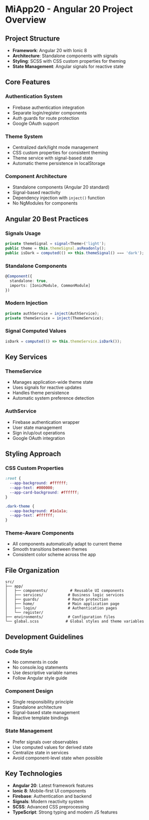 # MiApp20 - Angular 20 Project Overview

## Project Structure
- **Framework**: Angular 20 with Ionic 8
- **Architecture**: Standalone components with signals
- **Styling**: SCSS with CSS custom properties for theming
- **State Management**: Angular signals for reactive state

## Core Features

### Authentication System
- Firebase authentication integration
- Separate login/register components
- Auth guards for route protection
- Google OAuth support

### Theme System
- Centralized dark/light mode management
- CSS custom properties for consistent theming
- Theme service with signal-based state
- Automatic theme persistence in localStorage

### Component Architecture
- Standalone components (Angular 20 standard)
- Signal-based reactivity
- Dependency injection with `inject()` function
- No NgModules for components

## Angular 20 Best Practices

### Signals Usage
```typescript
private themeSignal = signal<Theme>('light');
public theme = this.themeSignal.asReadonly();
public isDark = computed(() => this.themeSignal() === 'dark');
```

### Standalone Components
```typescript
@Component({
  standalone: true,
  imports: [IonicModule, CommonModule]
})
```

### Modern Injection
```typescript
private authService = inject(AuthService);
private themeService = inject(ThemeService);
```

### Signal Computed Values
```typescript
isDark = computed(() => this.themeService.isDark());
```

## Key Services

### ThemeService
- Manages application-wide theme state
- Uses signals for reactive updates
- Handles theme persistence
- Automatic system preference detection

### AuthService
- Firebase authentication wrapper
- User state management
- Sign in/up/out operations
- Google OAuth integration

## Styling Approach

### CSS Custom Properties
```scss
:root {
  --app-background: #ffffff;
  --app-text: #000000;
  --app-card-background: #ffffff;
}

.dark-theme {
  --app-background: #1a1a1a;
  --app-text: #ffffff;
}
```

### Theme-Aware Components
- All components automatically adapt to current theme
- Smooth transitions between themes
- Consistent color scheme across the app

## File Organization
```
src/
├── app/
│   ├── components/          # Reusable UI components
│   ├── services/           # Business logic services
│   ├── guards/             # Route protection
│   ├── home/               # Main application page
│   ├── login/              # Authentication pages
│   └── register/
├── environments/           # Configuration files
└── global.scss            # Global styles and theme variables
```

## Development Guidelines

### Code Style
- No comments in code
- No console.log statements
- Use descriptive variable names
- Follow Angular style guide

### Component Design
- Single responsibility principle
- Standalone architecture
- Signal-based state management
- Reactive template bindings

### State Management
- Prefer signals over observables
- Use computed values for derived state
- Centralize state in services
- Avoid component-level state when possible

## Key Technologies
- **Angular 20**: Latest framework features
- **Ionic 8**: Mobile-first UI components
- **Firebase**: Authentication and backend
- **Signals**: Modern reactivity system
- **SCSS**: Advanced CSS preprocessing
- **TypeScript**: Strong typing and modern JS features
